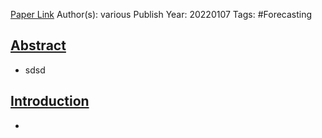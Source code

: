 
[Paper Link](obsidian://open?vault=Akul's%20Notebook&file=Library%2Fjournals%2Cmagazines%2FForecasting%20theory%20and%20practice.pdf)
Author(s): various
Publish Year: 20220107
Tags: #Forecasting 

## <u>Abstract</u>
- sdsd

## <u>Introduction</u>
- 